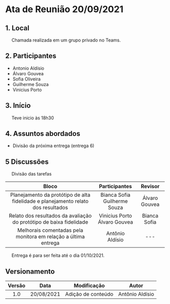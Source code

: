 # Ata de Reunião 20/09/2021

## 1. Local
<p style="text-indent: 20px; align = "justify">
Chamada realizada em um grupo privado no Teams.
</p>


## 2. Participantes
- Antonio Aldísio
- Álvaro  Gouvea 
- Sofia  Oliveira
- Guilherme  Souza
- Vinicius Porto


## 3. Início
<p style="text-indent: 20px; align = "justify">
Teve inicio às 18h30
</p>

## 4. Assuntos abordados

- Divisão da próxima entrega (entrega 6)


## 5 Discussões

<p style="text-indent: 20px; align = "justify">
Divisão das tarefas
</p>

<center>

| Bloco | Participantes| Revisor |
|:--:|:--:|:--:|
| Planejamento da protótipo de alta fidelidade e planejamento relato dos resultados| Bianca Sofia <br> Guilherme Souza  | Álvaro  Gouvea|
| Relato dos resultados da avaliação do protótipo de baixa fidelidade | Vinicius Porto <br> Álvaro  Gouvea| Bianca Sofia|
| Melhorais comentadas pela monitora em relação a última entrega|  Antônio Aldísio |  --- |




</center>


<p style="text-indent: 20px; align = "justify">
Entrega é para ser feita até o dia 01/10/2021.
</p>



## Versionamento
<center>

| Versão | Data | Modificação | Autor |
|:--:|:--:|:--:|:--:|
| 1.0  | 20/08/2021 | Adição de conteúdo | Antônio Aldísio |


</center>